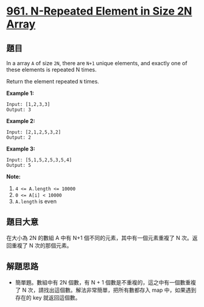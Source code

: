 # [961. N-Repeated Element in Size 2N Array](https://leetcode.com/problems/n-repeated-element-in-size-2n-array/)


## 題目

In a array `A` of size `2N`, there are `N+1` unique elements, and exactly one of these elements is repeated N times.

Return the element repeated `N` times.

**Example 1:**

    Input: [1,2,3,3]
    Output: 3

**Example 2:**

    Input: [2,1,2,5,3,2]
    Output: 2

**Example 3:**

    Input: [5,1,5,2,5,3,5,4]
    Output: 5

**Note:**

1. `4 <= A.length <= 10000`
2. `0 <= A[i] < 10000`
3. `A.length` is even


## 題目大意

在大小為 2N 的數組 A 中有 N+1 個不同的元素，其中有一個元素重複了 N 次。返回重複了 N 次的那個元素。


## 解題思路


- 簡單題。數組中有 2N 個數，有 N + 1 個數是不重複的，這之中有一個數重複了 N 次，請找出這個數。解法非常簡單，把所有數都存入 map 中，如果遇到存在的 key 就返回這個數。
